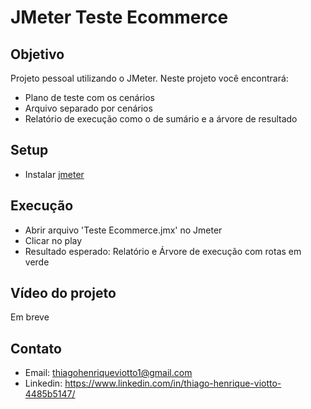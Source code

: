 # JMeter Teste Ecommerce
 
## Objetivo

Projeto pessoal utilizando o JMeter. Neste projeto você encontrará:
- Plano de teste com os cenários
- Arquivo separado por cenários
- Relatório de execução como o de sumário e a árvore de resultado

## Setup
- Instalar [jmeter](https://jmeter.apache.org/download_jmeter.cgi)

## Execução
- Abrir arquivo 'Teste Ecommerce.jmx' no Jmeter
- Clicar no play
- Resultado esperado: Relatório e Árvore de execução com rotas em verde

## Vídeo do projeto
Em breve

## Contato
- Email: thiagohenriqueviotto1@gmail.com 
- Linkedin: https://www.linkedin.com/in/thiago-henrique-viotto-4485b5147/


